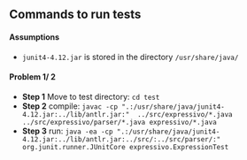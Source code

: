## Commands to run tests

#### Assumptions

* ```junit4-4.12.jar``` is stored in the directory ```/usr/share/java/```

#### Problem 1/ 2

* **Step 1** Move to test directory: ```cd test```
* **Step 2** compile: ```javac -cp ".:/usr/share/java/junit4-4.12.jar:../lib/antlr.jar:"  ../src/expressivo/*.java ../src/expressivo/parser/*.java expressivo/*.java```
* **Step 3** run: ```java -ea -cp ".:/usr/share/java/junit4-4.12.jar:../lib/antlr.jar:../src/:../src/parser/:" org.junit.runner.JUnitCore expressivo.ExpressionTest```
